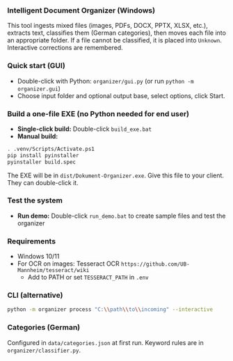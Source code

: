 ### Intelligent Document Organizer (Windows)

This tool ingests mixed files (images, PDFs, DOCX, PPTX, XLSX, etc.), extracts text, classifies them (German categories), then moves each file into an appropriate folder. If a file cannot be classified, it is placed into `Unknown`. Interactive corrections are remembered.

### Quick start (GUI)
- Double-click with Python: `organizer/gui.py` (or run `python -m organizer.gui`)
- Choose input folder and optional output base, select options, click Start.

### Build a one-file EXE (no Python needed for end user)
- **Single-click build:** Double-click `build_exe.bat`
- **Manual build:**
```bash
. .venv/Scripts/Activate.ps1
pip install pyinstaller
pyinstaller build.spec
```
The EXE will be in `dist/Dokument-Organizer.exe`. Give this file to your client. They can double-click it.

### Test the system
- **Run demo:** Double-click `run_demo.bat` to create sample files and test the organizer

### Requirements
- Windows 10/11
- For OCR on images: Tesseract OCR `https://github.com/UB-Mannheim/tesseract/wiki`
  - Add to PATH or set `TESSERACT_PATH` in `.env`

### CLI (alternative)
```bash
python -m organizer process "C:\\path\\to\\incoming" --interactive
```

### Categories (German)
Configured in `data/categories.json` at first run. Keyword rules are in `organizer/classifier.py`.
